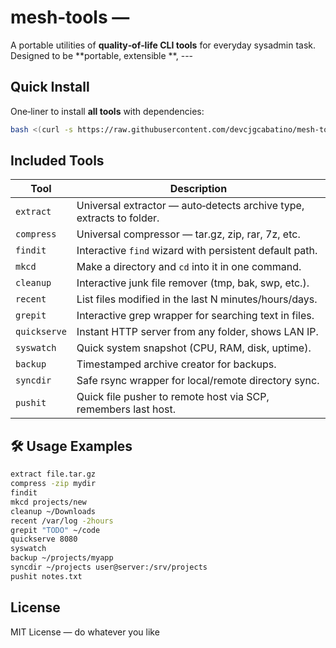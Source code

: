# mesh‑tools — 
A portable utilities of **quality‑of‑life CLI tools** for everyday sysadmin task. Designed to be **portable, extensible **,  ---
## Quick Install
One‑liner to install **all tools** with dependencies:
```bash
bash <(curl -s https://raw.githubusercontent.com/devcjgcabatino/mesh-tools/main/mesh-tools-installer.sh) --with-deps

```

## Included Tools

| Tool | Description |
| --- | --- |
| `extract` | Universal extractor — auto‑detects archive type, extracts to folder. |
| `compress` | Universal compressor — tar.gz, zip, rar, 7z, etc. |
| `findit` | Interactive `find` wizard with persistent default path. |
| `mkcd` | Make a directory and `cd` into it in one command. |
| `cleanup` | Interactive junk file remover (tmp, bak, swp, etc.). |
| `recent` | List files modified in the last N minutes/hours/days. |
| `grepit` | Interactive grep wrapper for searching text in files. |
| `quickserve` | Instant HTTP server from any folder, shows LAN IP. |
| `syswatch` | Quick system snapshot (CPU, RAM, disk, uptime). |
| `backup` | Timestamped archive creator for backups. |
| `syncdir` | Safe rsync wrapper for local/remote directory sync. |
| `pushit` | Quick file pusher to remote host via SCP, remembers last host. |

## 🛠 Usage Examples
```bash
extract file.tar.gz
compress -zip mydir
findit
mkcd projects/new
cleanup ~/Downloads
recent /var/log -2hours
grepit "TODO" ~/code
quickserve 8080
syswatch
backup ~/projects/myapp
syncdir ~/projects user@server:/srv/projects
pushit notes.txt
```
## License
MIT License — do whatever you like